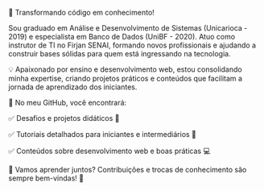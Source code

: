 🚀 Transformando código em conhecimento!

Sou graduado em Análise e Desenvolvimento de Sistemas (Unicarioca - 2019) e especialista em Banco de Dados (UniBF - 2020). Atuo como instrutor de TI no Firjan SENAI, formando novos profissionais e ajudando a construir bases sólidas para quem está ingressando na tecnologia.

💡 Apaixonado por ensino e desenvolvimento web, estou consolidando minha expertise, criando projetos práticos e conteúdos que facilitam a jornada de aprendizado dos iniciantes.

📌 No meu GitHub, você encontrará:

✅ Desafios e projetos didáticos 📂

✅ Tutoriais detalhados para iniciantes e intermediários 📘

✅ Conteúdos sobre desenvolvimento web e boas práticas 💻

💬 Vamos aprender juntos? Contribuições e trocas de conhecimento são sempre bem-vindas! 🚀



